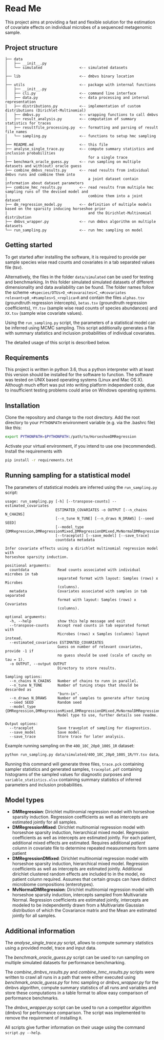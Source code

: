 Read Me
=======

This project aims at providing a fast and flexible solution for the estimation of covariate effects on individual microbes of a sequenced metagenomic sample.


Project structure
-----------------

```
├── data
│   ├── __init__.py
│   └── simulated                 <-- simulated datasets
│
├── lib                           <-- dmbvs binary location
│
├── utils                         <-- package with internal functions             
│   ├── __init__.py
│   ├── cli.py                    <-- command line interface
│   ├── data.py                   <-- data processing and internal representation
│   ├── distributions.py          <-- implementation of custom distributions (Dirichlet-Multinomial)
│   ├── dmbvs.py                  <-- wrapping functions to call dmbvs
│   ├── result_analysis.py        <-- computation of summary statistics for traces
│   ├── resultfile_processing.py  <-- formatting and parsing of result file names
│   └── sampling.py               <-- functions to setup hmc sampling
│
├── README.md                     <-- this file
├── analyse_single_trace.py       <-- compute summary statistics and inclusion probabilities
|                                     for a single trace
├── benchmark_oracle_guess.py     <-- run sampling on multiple datasets and with(out) oracle guess
├── combine_dmbvs_results.py      <-- read results from individual dmbvs runs and combine them into
|                                     a joint dataset contain information about dataset parameters
├── combine_hmc_results.py        <-- read results from multiple hmc sampling runs of the devised model and
|                                     combine them into a joint dataset
├── dm_regression_model.py        <-- definition of multiple models based on the sparsity inducing horseshoe prior
|                                     and the Dirichlet-Multinomial distribution
├── dmbvs_wrapper.py              <-- run dmbvs algorithm on multiple datasets
└── run_sampling.py               <-- run hmc sampling on model
```

Getting started
---------------

To get started after installing the software, it is required to provide per sample species wise read counts and covariates in a tab separated values file (tsv).

Alternatively, the files in the folder `data/simulated` can be used for testing and benchmarking. In this folder simulated simulated datasets of different dimensionality and data availability can be found. The folder names follow the scheme `<#species/OTUs>O_<#covaraites>C_<#covariates relevant>p0_<#samples>S_<replica>R` and contain the files `alphas.tsv` (groundtruth regression intercepts), `betas.tsv` (groundtruth regression coefficients), `YY.tsv` (sample wise read counts of species abundances) and `XX.tsv` (sample wise covariate values).

Using the `run_sampling.py` script, the parameters of a statistical model can be inferred using MCMC sampling.
This script additionally generates a file with summary statistics and inclusion probabilities of individual covariates.

The detailed usage of this script is described below.


Requirements
------------

This project is written in python 3.6, thus a python interpreter with at least this version should be installed for the software to function.
The software was tested on UNIX based operating systems (Linux and Mac OS X).
Although much effort was put into writing platform independent code, due to insufficient testing problems could arise on Windows operating systems.


Installation
------------

Clone the repository and change to the root directory.
Add the root directory to your `PYTHONPATH` environment variable (e.g. via the .bashrc file) like this:

```bash
export PYTHONPATH=$PYTHONPATH:/path/to/HorseshoeDMRegression
```

Activate your virtual environment, if you intend to use one (recommended).
Install the requirements with

```bash
pip install -r requirements.txt
```

Running sampling for a statistical model
---------------------------------------

The parameters of statistical models are inferred using the `run_sampling.py` script:

```
usage: run_sampling.py [-h] [--transpose-counts] --estimated_covariates
                       ESTIMATED_COVARIATES -o OUTPUT [--n_chains N_CHAINS]
                       [--n_tune N_TUNE] [--n_draws N_DRAWS] [--seed SEED]
                       [--model_type {DMRegression,DMRegressionMixed,DMRegressionDMixed,MvNormalDMRegression,SoftmaxRegression}]
                       [--traceplot] [--save_model] [--save_trace]
                       countdata metadata

Infer covariate effects using a dirichlet multinomial regression model with
horseshoe sparsity induction.

positional arguments:
  countdata             Read counts associated with individual microbes in tab
                        separated format with layout: Samples (rows) x Microbes
                        (columns).
  metadata              Covariates associated with samples in tab separated
                        format with layout: Samples (rows) x Covariates
                        (columns).

optional arguments:
  -h, --help            show this help message and exit
  --transpose-counts    Accept read counts in tab separated format with
                        Microbes (rows) x Samples (columns) layout instead.
  --estimated_covariates ESTIMATED_COVARIATES
                        Guess on number of relevant covariates, provide -1 if
                        no guess should be used (scale of cauchy on tau = 1).
  -o OUTPUT, --output OUTPUT
                        Directory to store results.

Sampling options:
  --n_chains N_CHAINS   Number of chains to runn in parallel.
  --n_tune N_TUNE       Number of tuning steps that should be descarded as
                        "burn-in".
  --n_draws N_DRAWS     Number of samples to generate after tuning
  --seed SEED           Random seed
  --model_type {DMRegression,DMRegressionMixed,DMRegressionDMixed,MvNormalDMRegression,SoftmaxRegression}
                        Model type to use, further details see readme.

Output options:
  --traceplot           Save traveplot of sampling for diagnostics.
  --save_model          Save model.
  --save_trace          Store trace for later analysis.
```

Example running sampling on the `40O_10C_20p0_100S_1R` dataset:
```bash
python run_sampling.py data/simulated/40O_10C_20p0_100S_1R/YY.tsv data/simulated/40O_10C_20p0_100S_1R/XX.tsv -o sampling_testrun --save_trace --traceplot
```

Running this command will generate three files, `trace.pck` containing sampler statistics and generated samples, `traceplot.pdf` containing histograms of the sampled values for diagnostic purposes and `variable_statistics.xlsx` containing summary statistics of inferred parameters and inclusion probabilities.

Model types
-----------

 * **DMRegression**: Dirichlet multinomial regression model with horseshoe sparsity induction. Regression coefficients as well as intercepts are estimated jointly for all samples.
 * **DMRegressionMixed**: Dirichlet multinomial regression model with horseshoe sparsity induction, hierarchical mixed model. Regression coefficients as well as intercepts are estimated jointly. For each patient, additional mixed effects are estimated. Requires additional *patient* column in covariate file to determine repeated measurements form same patient
 * **DMRegressionDMixed**: Dirichlet multinomial regression model with horseshoe sparsity induction, hierarchical mixed model. Regression coefficients as well as intercepts are estimated jointly. Additional dirichlet clustered random effects are included to in the model, no patient column required. Assumes that certain groups can have distinct microbiome compositions (enterotypes).
 * **MvNormalDMRegression**: Dirichlet multinomial regression model with horseshoe sparsity induction, intercepts sampled from Multivariate Normal. Regression coefficients are estimated jointly, intercepts are modeled to be independently drawn from a Multivariate Gaussian distribution of which the Covariance matrix and the Mean are estimated jointly for all samples.


Additional information
----------------------

The *analyse_single_trace.py* script, allows to compute summary statistics using a provided model, trace and input data.

The *benchmark_oracle_guess.py* script can be used to run sampling on multiple simulated datasets for performance benchmarking.

The *combine_dmbvs_results.py* and *combine_hmc_results.py* scripts were written to crawl all runs in a path that were either executed using *benchmark_oracle_guess.py* for hmc sampling or *dmbvs_wrapper.py* for the dmbvs algorithm, compute summary statistics of all runs and variables and store these computations in a table format to allow easy comparison of performance benchmarks.

The *dmbvs_wrapper.py* script can be used to run a competitor algorithm (dmbvs) for performance comparison. The script was implemented to remove the requirement of installing `R`.

All scripts give further information on their usage using the command `script.py --help`.
